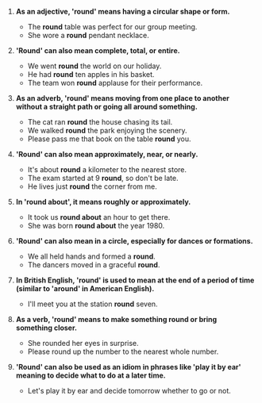1. **As an adjective, 'round' means having a circular shape or form.**
   - The **round** table was perfect for our group meeting.
   - She wore a **round** pendant necklace.

2. **'Round' can also mean complete, total, or entire.**
   - We went **round** the world on our holiday.
   - He had **round** ten apples in his basket.
   - The team won **round** applause for their performance.

3. **As an adverb, 'round' means moving from one place to another without a straight path or going all around something.**
   - The cat ran **round** the house chasing its tail.
   - We walked **round** the park enjoying the scenery.
   - Please pass me that book on the table **round** you.

4. **'Round' can also mean approximately, near, or nearly.**
   - It's about **round** a kilometer to the nearest store.
   - The exam started at 9 **round**, so don't be late.
   - He lives just **round** the corner from me.

5. **In 'round about', it means roughly or approximately.**
   - It took us **round about** an hour to get there.
   - She was born **round about** the year 1980.

6. **'Round' can also mean in a circle, especially for dances or formations.**
   - We all held hands and formed a **round**.
   - The dancers moved in a graceful **round**.

7. **In British English, 'round' is used to mean at the end of a period of time (similar to 'around' in American English).**
   - I'll meet you at the station **round** seven.

8. **As a verb, 'round' means to make something round or bring something closer.**
   - She rounded her eyes in surprise.
   - Please round up the number to the nearest whole number.

9. **'Round' can also be used as an idiom in phrases like 'play it by ear' meaning to decide what to do at a later time.**
   - Let's play it by ear and decide tomorrow whether to go or not.